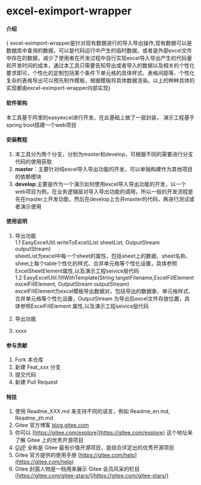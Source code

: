 # excel-eximport-wrapper

#### 介绍
{
excel-eximport-wrapper是针对现有数据进行的导入导出操作,现有数据可以是数据库中查询的数据，可以是代码运行中产生的临时数据，或者是外部excel文件中存在的数据，减少了使用者在开发过程中自行实现excel导入导出产生的代码量和开发时间的成本，通过本工具只需要告知导出或者导入的数据以及相关的个性化要求即可，个性化的定制包括某个条件下单元格的具体样式、表格间距等、个性化复杂的表格导出可以预先制作模板，根据模板将具体数据渲染。以上的种种具体的实现都由excel-eximport-wrapper内部实现}

#### 软件架构
本工具基于阿里的easyexcel进行开发，在此基础上做了一层封装，
演示工程基于spring boot搭建一个web项目


#### 安装教程

1.  本工具分为两个分支，分别为master和develop，可根据不同的需要进行分支代码的使用获取
2.  **master**：主要针对纯excel导入导出功能的开发，可以单独构建作为其他项目的依赖模块
3.  **develop**:主要是作为一个演示如何使用excel导入导出功能的开发，以一个web项目为例，在业务逻辑层对导入导出功能的调用，所以一般的开发流程是先在master上开发功能，然后在develop上合并master的代码，再进行测试或者演示使用

#### 使用说明

1.  导出功能</br>
1.1 EasyExcelUtil.writeToExcel(List<ExcelSheetElement> sheetList, OutputStream outputStream)
     </br>sheetList为excel中每一个sheet的属性，包括sheet上的数据、sheet名称、sheet上每个table个性化的样式、合并单元格等个性化设置，具体参照ExcelSheetElement属性,以及演示工程seivice层代码</br>
1.2 EasyExcelUtil.fillWithTemplate(String targetFilename,ExcelFillElement excelFillElement, OutputStream outputStream)
</br>excelFillElement为excel模板导出数据对，包括导出的数据象、单元格样式、合并单元格等个性化设置，OutputStream 为导出后excel文件存放位置，具体参照ExcelFillElement 属性,以及演示工程seivice层代码</br>
2.  导出功能


3.  xxxx

#### 参与贡献

1.  Fork 本仓库
2.  新建 Feat_xxx 分支
3.  提交代码
4.  新建 Pull Request


#### 特技

1.  使用 Readme\_XXX.md 来支持不同的语言，例如 Readme\_en.md, Readme\_zh.md
2.  Gitee 官方博客 [blog.gitee.com](https://blog.gitee.com)
3.  你可以 [https://gitee.com/explore](https://gitee.com/explore) 这个地址来了解 Gitee 上的优秀开源项目
4.  [GVP](https://gitee.com/gvp) 全称是 Gitee 最有价值开源项目，是综合评定出的优秀开源项目
5.  Gitee 官方提供的使用手册 [https://gitee.com/help](https://gitee.com/help)
6.  Gitee 封面人物是一档用来展示 Gitee 会员风采的栏目 [https://gitee.com/gitee-stars/](https://gitee.com/gitee-stars/)
